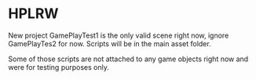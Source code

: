 # HPLRW
New project
GamePlayTest1 is the only valid scene right now, ignore GamePlayTes2 for now. Scripts will be in the main asset folder.

Some of those scripts are not attached to any game objects right now and were for testing purposes only. 
